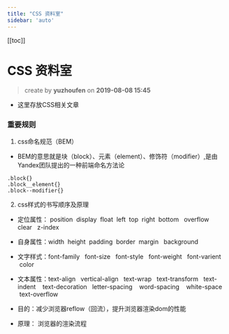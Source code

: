 ```yaml
---
title: "CSS 资料室"
sidebar: 'auto'
---
```

[[toc]]

CSS 资料室
==
> create by **yuzhoufen** on **2019-08-08 15:45**
* 这里存放CSS相关文章
### 重要规则
1. css命名规范（BEM）
* BEM的意思就是块（block）、元素（element）、修饰符（modifier）,是由Yandex团队提出的一种前端命名方法论
```
.block{}  
.block__element{}  
.block--modifier{}
```
2. css样式的书写顺序及原理
* 定位属性： position  display  float  left  top  right  bottom   overflow  clear   z-index
* 自身属性：width  height  padding  border  margin   background
* 文字样式：font-family   font-size   font-style   font-weight   font-varient   color   
* 文本属性：text-align   vertical-align   text-wrap   text-transform   text-indent    text-decoration   letter-spacing    word-spacing    white-space   text-overflow

* 目的：减少浏览器reflow（回流），提升浏览器渲染dom的性能
* 原理： 浏览器的渲染流程